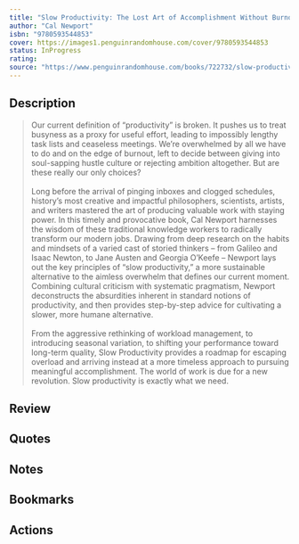 ```yaml
---
title: "Slow Productivity: The Lost Art of Accomplishment Without Burnout"
author: "Cal Newport"
isbn: "9780593544853"
cover: https://images1.penguinrandomhouse.com/cover/9780593544853
status: InProgress
rating: 
source: "https://www.penguinrandomhouse.com/books/722732/slow-productivity-by-cal-newport/"
---
```


## Description

> Our current definition of “productivity” is broken. It pushes us to treat busyness as a proxy for useful effort, leading to impossibly lengthy task lists and ceaseless meetings. We’re overwhelmed by all we have to do and on the edge of  burnout, left to decide between giving into soul-sapping hustle culture or rejecting ambition altogether. But are these really our only choices?  
> <br>
> Long before the arrival of pinging inboxes and clogged schedules, history’s most creative and impactful philosophers, scientists, artists, and writers mastered the art of producing valuable work with staying power. In this timely and provocative book, Cal Newport harnesses the wisdom of these traditional knowledge workers to radically transform our modern jobs. Drawing from deep research on the habits and mindsets of a varied cast of storied thinkers – from Galileo and Isaac Newton, to Jane Austen and Georgia O’Keefe – Newport lays out the key principles of “slow productivity,” a more sustainable alternative to the aimless overwhelm that defines our current moment. Combining cultural criticism with systematic pragmatism, Newport deconstructs the absurdities inherent in standard notions of productivity, and then provides step-by-step advice for cultivating a slower, more humane alternative.  
> <br>
> From the aggressive rethinking of workload management, to introducing seasonal variation, to shifting your performance toward long-term quality, Slow Productivity provides a roadmap for escaping overload and arriving instead at a more timeless approach to pursuing meaningful accomplishment. The world of work is due for a new revolution. Slow productivity is exactly what we need.

## Review

## Quotes

## Notes

## Bookmarks

## Actions
